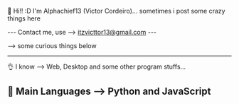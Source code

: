 👋 Hi!! :D
I'm Alphachief13 (Victor Cordeiro)... sometimes i post some crazy things here

--- Contact me, use -->  itzvicttor13@gmail.com ---








--> some curious things below


------------------------------------------------------------
👌 I know --> Web, Desktop and some other program stuffs... 

🤘 Main Languages --> Python and JavaScript 
------------------------------------------------------------
